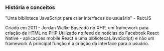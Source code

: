 ### História e conceitos
"Uma biblioteca JavaScript para criar interfaces de usuaário" - RactJS

Criado em 2011 - Jordan Walke
Baseado no XHP, um framework para criação de HTML no PHP
Utilizado no feed de notícias do Facebook
React Native - aplicações mobile
React é uma biblioteca(JavaScript) e não um framework
A principal função é a criação da interface para o usuário.


